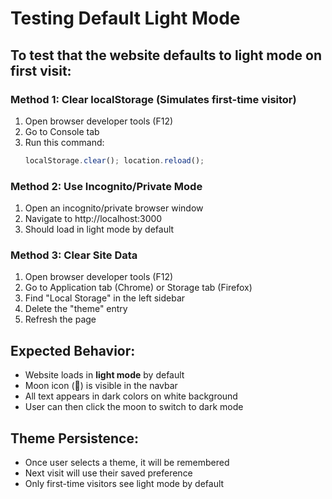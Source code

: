 # Testing Default Light Mode

## To test that the website defaults to light mode on first visit:

### Method 1: Clear localStorage (Simulates first-time visitor)
1. Open browser developer tools (F12)
2. Go to Console tab
3. Run this command:
   ```javascript
   localStorage.clear(); location.reload();
   ```

### Method 2: Use Incognito/Private Mode
1. Open an incognito/private browser window
2. Navigate to http://localhost:3000
3. Should load in light mode by default

### Method 3: Clear Site Data
1. Open browser developer tools (F12)
2. Go to Application tab (Chrome) or Storage tab (Firefox)
3. Find "Local Storage" in the left sidebar
4. Delete the "theme" entry
5. Refresh the page

## Expected Behavior:
- Website loads in **light mode** by default
- Moon icon (🌙) is visible in the navbar
- All text appears in dark colors on white background
- User can then click the moon to switch to dark mode

## Theme Persistence:
- Once user selects a theme, it will be remembered
- Next visit will use their saved preference
- Only first-time visitors see light mode by default
